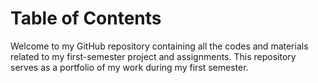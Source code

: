 # Table of Contents
Welcome to my GitHub repository containing all the codes and materials related to my first-semester project and assignments. This repository serves as a portfolio of my work during my first semester.
